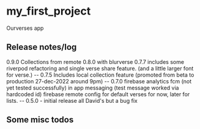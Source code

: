 # my_first_project

Ourverses app
## Release notes/log
0.9.0 Collections from remote
0.8.0 with blurverse
0.7.7 includes some riverpod refactoring and single verse share feature. (and a little larger font for verse.)
-- 0.7.5 Includes local collection feature (promoted from beta to production 27-dec-2022 around 9pm)
-- 0.7.0 firebase
analytics
fcm (not yet tested successfully)
in app messaging (test message worked via hardcoded id)
firebase remote config for default verses for now, later for  lists.
-- 0.5.0 - initial release all David's but a bug fix




## Some misc todos


